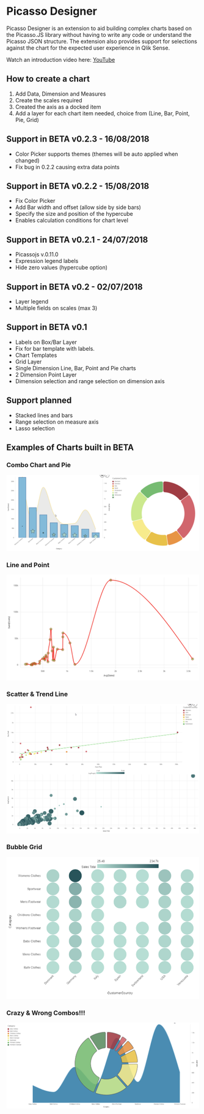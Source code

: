 # Picasso Designer

Picasso Designer is an extension to aid building complex charts based on the Picasso.JS library without having to write any code or understand the Picasso JSON structure. The extension also provides support for selections against the chart for the expected user experience in Qlik Sense.

Watch an introduction video here: [YouTube](https://youtu.be/0tLm7Lf3TYc)

## How to create a chart
1. Add Data, Dimension and Measures
1. Create the scales required
1. Created the axis as a docked item
1. Add a layer for each chart item needed, choice from (Line, Bar, Point, Pie, Grid)

## Support in BETA v0.2.3 - 16/08/2018
* Color Picker supports themes (themes will be auto applied when changed)
* Fix bug in 0.2.2 causing extra data points

## Support in BETA v0.2.2 - 15/08/2018
* Fix Color Picker
* Add Bar width and offset (allow side by side bars)
* Specify the size and position of the hypercube
* Enables calculation conditions for chart level

## Support in BETA v0.2.1 - 24/07/2018
* Picassojs v.0.11.0
* Expression legend labels
* Hide zero values (hypercube option)

## Support in BETA v0.2 - 02/07/2018
* Layer legend
* Multiple fields on scales (max 3)

## Support in BETA v0.1
* Labels on Box/Bar Layer
* Fix for bar template with labels.
* Chart Templates
* Grid Layer
* Single Dimension Line, Bar, Point and Pie charts
* 2 Dimension Point Layer
* Dimension selection and range selection on dimension axis

## Support planned
* Stacked lines and bars
* Range selection on measure axis
* Lasso selection

## Examples of Charts built in BETA
### Combo Chart and Pie
![Combo and Pie](https://github.com/AnalyticsEarth/data/raw/master/Random-Combo.png)

### Line and Point
![Line and Point](https://github.com/AnalyticsEarth/data/raw/master/LineandPoint.png)

### Scatter & Trend Line
![Scatter and Trend Line](https://github.com/AnalyticsEarth/data/raw/master/Scatter.png)

### Bubble Grid
![Bubble Grid](https://github.com/AnalyticsEarth/data/raw/master/bubble-grid.png)

### Crazy & Wrong Combos!!!
![Crazy Chart](https://github.com/AnalyticsEarth/data/raw/master/crazy.png)
